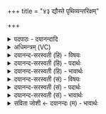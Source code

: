 +++
title = "४३ द्यौस्ते पृथिव्यन्तरिक्षम्"

+++
<details><summary>पदपाठः - दयानन्दादि</summary>

द्यौः। ते॒। पृ॒थि॒वी। अ॒न्तरि॑क्षम्। वा॒युः। छि॒द्रम्। पृ॒णा॒तु॒। ते॒। सूर्यः॑। ते। नक्ष॑त्रैः। स॒ह। लो॒कम्। कृ॒णो॒तु॒। सा॒धु॒येति॑ साधु॒ऽया। ४३।
</details>

<details><summary>अधिमन्त्रम् (VC)</summary>

- राजा देवता
- प्रजापतिर्ऋषिः
- अनुष्टुप्
- गान्धारः
</details>

<details><summary>दयानन्द-सरस्वती (हि) - विषयः</summary>

फिर अध्यापकादि कैसे हों, इस विषय को अगले मन्त्र में कहा है ॥
</details>

<details><summary>दयानन्द-सरस्वती (हि) - पदार्थः</summary>

पदार्थान्वयभाषाः -  हे पढ़ने या पढ़ाने हारी स्त्रियो ! जैसे (द्यौः) प्रकाशरूप बिजुली (पृथिवी) भूमि (अन्तरिक्षम्) आकाश (वायुः) पवन (सूर्य्यः) सूर्यलोक और (नक्षत्रैः) तारागणों के (सह) साथ चन्द्रलोक (ते) तेरे (छिद्रम्) प्रत्येक इन्द्रिय को (पृणातु) सुख देवें (ते) तेरे व्यवहार को सिद्ध करें, वैसे (ते) तेरे (साधुया) उत्तम सत्य (लोकम्) देखने योग्य लोक को (कृणोतु) सिद्ध करें ॥४३ ॥
</details>

<details><summary>दयानन्द-सरस्वती (हि) - भावार्थः</summary>

भावार्थभाषाः -  इस मन्त्र में वाचकलुप्तोपमालङ्कार है। जैसे पृथिवी आदि सुख देने और सूर्य आदि पदार्थ प्रकाश करनेवाले हैं, वैसे ही पढ़ानेवाले और उपदेश करनेवाले वा पढ़ाने और उपदेश करनेवाली स्त्री सब को अच्छे मार्ग में स्थापन कर विद्या के प्रकाश को उत्पन्न करें ॥४३ ॥
</details>

<details><summary>दयानन्द-सरस्वती (सं) - विषयः</summary>

पुनरध्यापकादयः कीदृशा भवेयुरित्याह ॥
</details>

<details><summary>दयानन्द-सरस्वती (सं) - पदार्थः</summary>

पदार्थान्वयभाषाः -  हे शिष्येऽध्यापिके वा ! यथा द्यौः पृथिव्यन्तरिक्षं वायुः सूर्य्यो नक्षत्रैः सह चन्द्रश्च ते छिद्रं पृणातु ते तव व्यवहारं साध्नोतु, तथा ते तव साधुया लोकं कृणोतु ॥४३ ॥
</details>

<details><summary>दयानन्द-सरस्वती (सं) - भावार्थः</summary>

भावार्थभाषाः -  अत्र वाचकलुप्तोपमालङ्कारः। यथा पृथिव्यादयः सुखप्रदाः सूर्यादयः प्रकाशकाः पदार्थाः सन्ति, तथैवाऽध्यापका उपदेशकाश्चाऽध्यापिका अप्युपदेशिकाश्च सर्वान् सन्मार्गस्थान् कृत्वा विद्याप्रकाशं जनयन्तु ॥४३ ॥
</details>

<details><summary>सविता जोशी ← दयानन्दः (म) - भावार्थः</summary>

भावार्थभाषाः -  या मंत्रात वाचकलुप्तोपमालंकार आहे. जशी पृथ्वी वगैरे पदार्थ सुख देणारे आणि सूर्य वगैरे पदार्थ प्रकाश देणारे असतात, तसेच अध्यापक व उपदेशक आणि अध्यापिका व उपदेशिका यांनी सर्वांना चांगल्या मार्गाकडे वळवून विद्येचा प्रसार करावा.
</details>